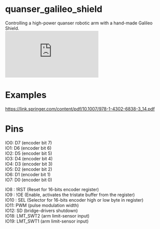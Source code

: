 # quanser_galileo_shield
Controlling a high-power quanser robotic arm with a hand-made Galileo Shield.  
![Shield Schematic](https://github.com/Zatura/quanser_galileo_shield/blob/master/schematic.PDF)  
  
# Examples

https://link.springer.com/content/pdf/10.1007/978-1-4302-6838-3_14.pdf

# Pins

IO0: D7 (encoder bit 7)  
IO1: D6 (encoder bit 6)  
IO2: D5 (encoder bit 5)  
IO3: D4 (encoder bit 4)  
IO4: D3 (encoder bit 3)  
IO5: D2 (encoder bit 2)  
IO6: D1 (encoder bit 1)  
IO7: D0 (encoder bit 0)  

IO8 :  !RST (Reset for 16-bits encoder register)  
IO9 :  !OE (Enable, activates the tristate buffer from the register)  
IO10 :  SEL (Selector for 16-bits encoder high or low byte in register)  
IO11:  PWM (pulse modulation width)  
IO12: SD (bridge-drivers shutdown)  
IO18: LMT_SWT2 (arm limit-sensor input)  
IO19: LMT_SWT1 (arm limit-sensor input)  
